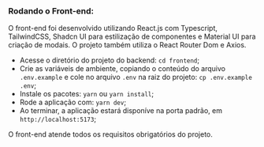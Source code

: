 
### Rodando o Front-end:
O front-end foi desenvolvido utilizando React.js com Typescript, TailwindCSS, Shadcn UI para estilização de componentes e Material UI para criação de modais. O projeto também utiliza o React Router Dom e Axios.

   - Acesse o diretório do projeto do backend: `cd frontend`;
   - Crie as variáveis de ambiente, copiando o conteúdo do arquivo `.env.example` e cole no arquivo `.env` na raiz do projeto: `cp .env.example .env`;
   - Instale os pacotes: `yarn` ou `yarn install`;
   - Rode a aplicação com: `yarn dev`;
   - Ao terminar, a aplicação estará disponíve na porta padrão, em `http://localhost:5173`;

O front-end atende todos os requisitos obrigatórios do projeto.
